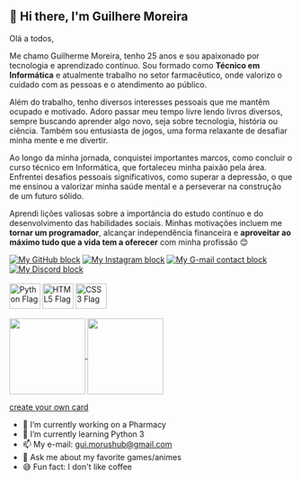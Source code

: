 ## 👋 Hi there, I'm Guilhere Moreira

Olá a todos,

Me chamo Guilherme Moreira, tenho 25 anos e sou apaixonado por tecnologia e aprendizado contínuo. Sou formado como **Técnico em Informática** e atualmente trabalho no setor farmacêutico, onde valorizo o cuidado com as pessoas e o atendimento ao público.

Além do trabalho, tenho diversos interesses pessoais que me mantêm ocupado e motivado. Adoro passar meu tempo livre lendo livros diversos, sempre buscando aprender algo novo, seja sobre tecnologia, história ou ciência. Também sou entusiasta de jogos, uma forma relaxante de desafiar minha mente e me divertir.

Ao longo da minha jornada, conquistei importantes marcos, como concluir o curso técnico em Informática, que fortaleceu minha paixão pela área. Enfrentei desafios pessoais significativos, como superar a depressão, o que me ensinou a valorizar minha saúde mental e a perseverar na construção de um futuro sólido.

Aprendi lições valiosas sobre a importância do estudo contínuo e do desenvolvimento das habilidades sociais. Minhas motivações incluem me **tornar um programador**, alcançar independência financeira e **aproveitar ao máximo tudo que a vida tem a oferecer** com minha profissão 😊

<!-- Blocos de contatos -->
<div style="display: inline_block">
  <!-- GitHub -->
  <a href="https://github.com/GuiMorus" target="_blank"><img alt="My GitHub block" src="https://img.shields.io/badge/GitHub-100000?style=for-the-badge&logo=github&logoColor=white"></a>
  <!-- Instagram -->
  <a href="https://www.instagram.com/guimorus/" target="_blank"><img alt="My Instagram block" src="https://img.shields.io/badge/Instagram-E4405F?style=for-the-badge&logo=instagram&logoColor=white"></a>
  <!-- G-mail -->
  <a href="mailto:gui.morushub@gmail.com" target="_blank"><img alt="My G-mail contact block" src="https://img.shields.io/badge/Gmail-D14836?style=for-the-badge&logo=gmail&logoColor=white"></a>
  <!-- Discord -->
  <a href="https://discord.com/users/slayerkitsune" target="_blank"><img alt="My Discord block" src="https://img.shields.io/badge/Discord-7289DA?style=for-the-badge&logo=discord&logoColor=white"></a>
</div>
<br>

<!-- Icones das linguagens -->
<div style="display: inline_block">
  <img alt="Python Flag" align="center" height="45px" width="55px" src="https://cdn.jsdelivr.net/gh/devicons/devicon@latest/icons/python/python-original-wordmark.svg">
  <img alt="HTML5 Flag" align="center" height="45px" width="55px" src="https://cdn.jsdelivr.net/gh/devicons/devicon@latest/icons/html5/html5-original-wordmark.svg">
  <img alt="CSS3 Flag" align="center" height="45px" width="55px" src="https://cdn.jsdelivr.net/gh/devicons/devicon@latest/icons/css3/css3-original-wordmark.svg">
</div>
<br>

<!-- Bloco de Status -->
<a href="https://github.com/anuraghazra/github-readme-stats?tab=readme-ov-file#github-stats-card">
  <img height=135 align="center" src="https://github-readme-stats.vercel.app/api?username=GuiMorus&show_icons=true&hide=prs&custom_title=Meus Status | My Stats&theme=buefy#gh-light-mode-only" />
</a>

<!-- Bloco de linguagens mais usadas -->
<a href="https://github.com/anuraghazra/github-readme-stats?tab=readme-ov-file#github-stats-card">
  <img height=135 align="center" src="https://github-readme-stats.vercel.app/api/top-langs/?username=GuiMorus&layout=compact&theme=buefy#gh-light-mode-only" />
</a>

[create your own card](https://github.com/anuraghazra/github-readme-stats?tab=readme-ov-file#github-stats-card)

<!-- Resumo sobre mim -->
- 🔭 I’m currently working on a Pharmacy
- 🐍 I’m currently learning Python 3
- 📫 My e-mail: gui.morushub@gmail.com
- 💬 Ask me about my favorite games/animes
- 😅 Fun fact: I don't like coffee
